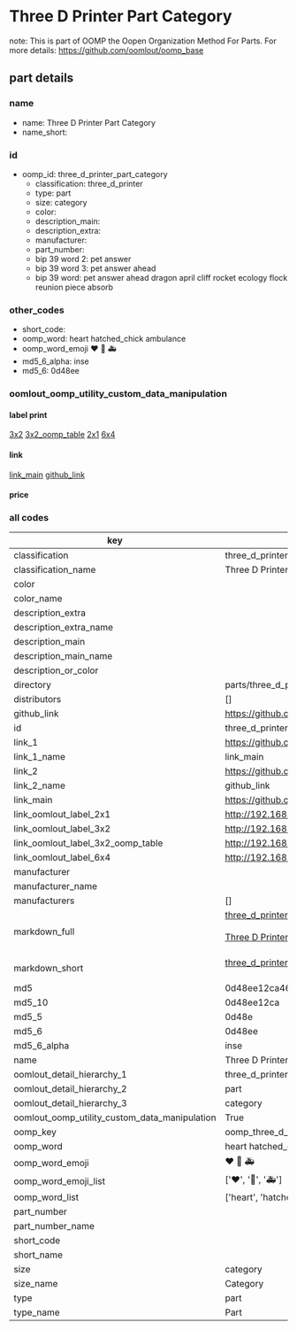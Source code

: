 # Three D Printer Part Category  

note: This is part of OOMP the Oopen Organization Method For Parts. For more details: https://github.com/oomlout/oomp_base

##  part details





### name
* name: Three D Printer Part Category
* name_short: 
### id
* oomp_id: three_d_printer_part_category
  * classification: three_d_printer
  * type: part
  * size: category
  * color: 
  * description_main: 
  * description_extra: 
  * manufacturer: 
  * part_number: 
  * bip 39 word 2: pet answer
  * bip 39 word 3: pet answer ahead
  * bip 39 word: pet answer ahead dragon april cliff rocket ecology flock reunion piece absorb

### other_codes
* short_code: 
* oomp_word: heart hatched_chick ambulance
* oomp_word_emoji :heart: :hatched_chick: :ambulance:
* md5_6_alpha: inse
* md5_6: 0d48ee






### oomlout_oomp_utility_custom_data_manipulation
#### label print
[3x2](http://192.168.1.245:1112/?label=oomp%20inse)
[3x2_oomp_table](http://192.168.1.107:1112/?label=oomp%20inse)
[2x1](http://192.168.1.242:1112/?label=oomp%20inse)
[6x4](http://192.168.1.55:1112/?label=oomp%20inse)    

#### link

[link_main](https://github.com/oomlout/oomlout_oomp_current_version_messy/tree/main/parts/three_d_printer_part_category) [github_link](https://github.com/oomlout/oomlout_oomp_part_src/tree/main/parts/three_d_printer_part_category)                             

#### price







### all codes 
| key | value |  
| --- | --- |  
| classification | three_d_printer |  
| classification_name | Three D Printer |  
| color |  |  
| color_name |  |  
| description_extra |  |  
| description_extra_name |  |  
| description_main |  |  
| description_main_name |  |  
| description_or_color |   |  
| directory | parts/three_d_printer_part_category |  
| distributors | [] |  
| github_link | https://github.com/oomlout/oomlout_oomp_part_src/tree/main/parts/three_d_printer_part_category |  
| id | three_d_printer_part_category |  
| link_1 | https://github.com/oomlout/oomlout_oomp_current_version_messy/tree/main/parts/three_d_printer_part_category |  
| link_1_name | link_main |  
| link_2 | https://github.com/oomlout/oomlout_oomp_part_src/tree/main/parts/three_d_printer_part_category |  
| link_2_name | github_link |  
| link_main | https://github.com/oomlout/oomlout_oomp_current_version_messy/tree/main/parts/three_d_printer_part_category |  
| link_oomlout_label_2x1 | http://192.168.1.242:1112/?label=oomp%20inse |  
| link_oomlout_label_3x2 | http://192.168.1.245:1112/?label=oomp%20inse |  
| link_oomlout_label_3x2_oomp_table | http://192.168.1.107:1112/?label=oomp%20inse |  
| link_oomlout_label_6x4 | http://192.168.1.55:1112/?label=oomp%20inse |  
| manufacturer |  |  
| manufacturer_name |  |  
| manufacturers | [] |  
| markdown_full | [three_d_printer_part_category](https://github.com/oomlout/oomlout_oomp_current_version_messy/tree/main/parts/three_d_printer_part_category)<br>[](https://github.com/oomlout/oomlout_oomp_current_version_messy/tree/main/parts/three_d_printer_part_category)<br>[Three D Printer Part Category](https://github.com/oomlout/oomlout_oomp_current_version_messy/tree/main/parts/three_d_printer_part_category)<br><br> |  
| markdown_short | [three_d_printer_part_category](https://github.com/oomlout/oomlout_oomp_current_version_messy/tree/main/parts/three_d_printer_part_category)<br><br> |  
| md5 | 0d48ee12ca46176cab8574200a426d1b |  
| md5_10 | 0d48ee12ca |  
| md5_5 | 0d48e |  
| md5_6 | 0d48ee |  
| md5_6_alpha | inse |  
| name | Three D Printer Part Category |  
| oomlout_detail_hierarchy_1 | three_d_printer |  
| oomlout_detail_hierarchy_2 | part |  
| oomlout_detail_hierarchy_3 | category |  
| oomlout_oomp_utility_custom_data_manipulation | True |  
| oomp_key | oomp_three_d_printer_part_category |  
| oomp_word | heart hatched_chick ambulance |  
| oomp_word_emoji | :heart: :hatched_chick: :ambulance: |  
| oomp_word_emoji_list | [':heart:', ':hatched_chick:', ':ambulance:'] |  
| oomp_word_list | ['heart', 'hatched_chick', 'ambulance'] |  
| part_number |  |  
| part_number_name |  |  
| short_code |  |  
| short_name |  |  
| size | category |  
| size_name | Category |  
| type | part |  
| type_name | Part |  
